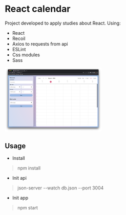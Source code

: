 # React calendar

Project developed to apply studies about React. Using:
- React
- Recoil
- Axios to requests from api
- ESLint
- Css modules
- Sass

<img src="./public/app.png" width="60%">

## Usage

- Install
> npm install

- Init api
> json-server --watch db.json --port 3004

- Init app
> npm start
